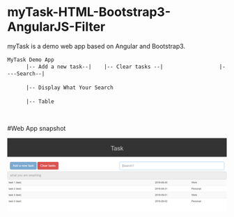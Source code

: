 # myTask-HTML-Bootstrap3-AngularJS-Filter
myTask is a demo web app based on Angular and Bootstrap3. 

```
MyTask Demo App 
      |-- Add a new task--|    |-- Clear tasks --|                  |----Search--| 
      
      |-- Display What Your Search
      
      |-- Table

    
```
#Web App snapshot

![Web snapshot](https://github.com/qyli8/myTask-HTML-Bootstrap3-AngularJS-Filter/blob/master/myTaskImg/when-maximum-length-reached.PNG)

